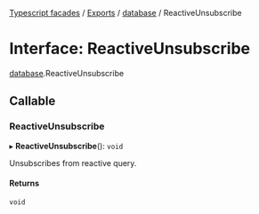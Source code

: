 [Typescript facades](../index.md) / [Exports](../modules.md) / [database](../modules/database.md) / ReactiveUnsubscribe

# Interface: ReactiveUnsubscribe

[database](../modules/database.md).ReactiveUnsubscribe

## Callable

### ReactiveUnsubscribe

▸ **ReactiveUnsubscribe**(): `void`

Unsubscribes from reactive query.

#### Returns

`void`
